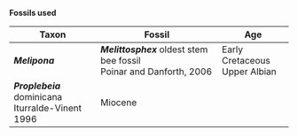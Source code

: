__Fossils used__

Taxon | Fossil | Age 
------|--------|----
<b>_Melipona_</b> | <b>_Melittosphex_</b> oldest stem bee fossil</br>Poinar and Danforth, 2006 | Early Cretaceous</br>Upper Albian
 | <b>_Proplebeia_</b> dominicana</br>Iturralde-Vinent 1996 | Miocene

